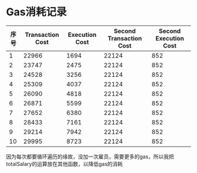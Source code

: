# Gas消耗记录

|序号|Transaction Cost|Execution Cost|Second Transaction Cost|Second Execution Cost|
|---|----------------|--------------|--------------------------|------------------------|
|1  |22966           |1694          |22124                     |852                    |
|2  |23747           |2475          |22124                     |852                    |
|3  |24528           |3256          |22124                     |852                    |
|4  |25309           |4037          |22124                     |852                    |
|5  |26090           |4818          |22124                     |852                    |
|6  |26871           |5599          |22124                     |852                    |
|7  |27652           |6380          |22124                     |852                    |
|8  |28433           |7161          |22124                     |852                    |
|9  |29214           |7942          |22124                     |852                    |
|10  |29995           |8723         | 22124                    |852                    |
因为每次都要循环遍历的缘故，没加一次雇员，需要更多的gas，所以我把totalSalary的运算放在其他函数，以降低gas的消耗